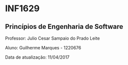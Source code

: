 # INF1629
## Princípios de Engenharia de Software

Professor: Julio Cesar Sampaio do Prado Leite

Aluno: Guilherme Marques - 1220676

Data de atualização: 11/04/2017

